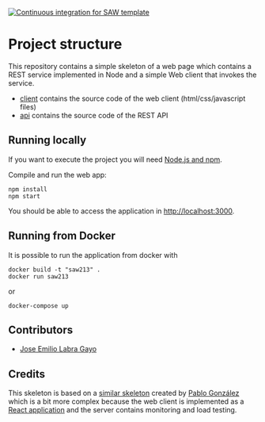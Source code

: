 [![Continuous integration for SAW template](https://github.com/sawmti/saw21_3/actions/workflows/ci.yml/badge.svg)](https://github.com/sawmti/saw21_3/actions/workflows/ci.yml)

# Project structure

This repository contains a simple skeleton of a web page which contains a REST service implemented in Node and a simple Web client that invokes the service. 

- [client](https://github.com/sawmti/saw21_3/tree/main/client) contains the source code of the web client (html/css/javascript files)
- [api](https://github.com/sawmti/saw21_3/tree/main/api) contains the source code of the REST API

## Running locally

If you want to execute the project you will need 
[Node.js and npm](https://www.npmjs.com/get-npm). 

Compile and run the web app:

```
npm install
npm start
```

You should be able to access the application in [http://localhost:3000](http://localhost:3000).

## Running from Docker

It is possible to run the application from docker with

```
docker build -t "saw213" .
docker run saw213
```

or 

```
docker-compose up
```

## Contributors

- [Jose Emilio Labra Gayo](http://labra.weso.es)

## Credits

This skeleton is based on a [similar skeleton](https://github.com/Arquisoft/radarin_0) created by [Pablo González](https://github.com/pglez82) which is a bit more complex because the web client is implemented as a [React application](https://reactjs.org/) and the server contains monitoring and load testing.
